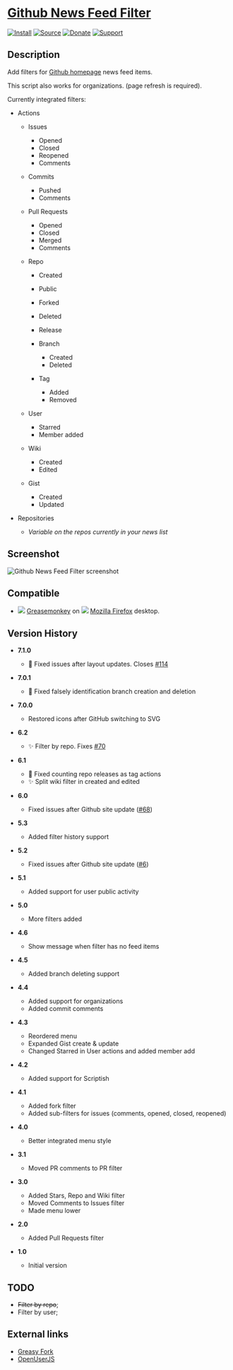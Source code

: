 # [Github News Feed Filter](https://github.com/jerone/UserScripts/tree/master/Github_News_Feed_Filter)

[![Install](https://raw.github.com/jerone/UserScripts/master/_resources/Install-button.png)](https://github.com/jerone/UserScripts/raw/master/Github_News_Feed_Filter/Github_News_Feed_Filter.user.js)
[![Source](https://raw.github.com/jerone/UserScripts/master/_resources/Source-button.png)](https://github.com/jerone/UserScripts/blob/master/Github_News_Feed_Filter/Github_News_Feed_Filter.user.js)
[![Donate](https://raw.github.com/jerone/UserScripts/master/_resources/Donate-button.png)](https://www.paypal.com/cgi-bin/webscr?cmd=_s-xclick&hosted_button_id=VCYMHWQ7ZMBKW)
[![Support](https://raw.github.com/jerone/UserScripts/master/_resources/Support-button.png)](https://github.com/jerone/UserScripts/issues)

## Description

Add filters for [Github homepage](https://github.com) news feed items.

This script also works for organizations.
(page refresh is required).

Currently integrated filters:

*   Actions

    *   Issues

        *   Opened
        *   Closed
        *   Reopened
        *   Comments

    *   Commits

        *   Pushed
        *   Comments

    *   Pull Requests

        *   Opened
        *   Closed
        *   Merged
        *   Comments

    *   Repo

        *   Created

        *   Public

        *   Forked

        *   Deleted

        *   Release

        *   Branch

            *   Created
            *   Deleted

        *   Tag

            *   Added
            *   Removed

    *   User

        *   Starred
        *   Member added

    *   Wiki

        *   Created
        *   Edited

    *   Gist

        *   Created
        *   Updated

*   Repositories

    *   _Variable on the repos currently in your news list_

## Screenshot

![Github News Feed Filter screenshot](https://github.com/jerone/UserScripts/raw/master/Github_News_Feed_Filter/screenshot.png)

## Compatible

*   ![](https://raw.github.com/jerone/UserScripts/master/_resources/Greasemonkey.png) [Greasemonkey](https://addons.mozilla.org/firefox/addon/greasemonkey/) on ![](https://raw.github.com/jerone/UserScripts/master/_resources/Firefox.png) [Mozilla Firefox](http://www.mozilla.org/en-US/firefox/fx/#desktop) desktop.

## Version History

*   **7.1.0**

    *   :bug: Fixed issues after layout updates. Closes [#114](https://github.com/jerone/UserScripts/pull/114)

*   **7.0.1**

    *   :bug: Fixed falsely identification branch creation and deletion

*   **7.0.0**

    *   Restored icons after GitHub switching to SVG

*   **6.2**

    *   :sparkles: Filter by repo. Fixes [#70](https://github.com/jerone/UserScripts/issues/70)

*   **6.1**

    *   :bug: Fixed counting repo releases as tag actions
    *   :sparkles: Split wiki filter in created and edited

*   **6.0**

    *   Fixed issues after Github site update ([#68](https://github.com/jerone/UserScripts/issues/68))

*   **5.3**

    *   Added filter history support

*   **5.2**

    *   Fixed issues after Github site update ([#6](https://github.com/jerone/UserScripts/issues/6))

*   **5.1**

    *   Added support for user public activity

*   **5.0**

    *   More filters added

*   **4.6**

    *   Show message when filter has no feed items

*   **4.5**

    *   Added branch deleting support

*   **4.4**

    *   Added support for organizations
    *   Added commit comments

*   **4.3**

    *   Reordered menu
    *   Expanded Gist create & update
    *   Changed Starred in User actions and added member add

*   **4.2**

    *   Added support for Scriptish

*   **4.1**

    *   Added fork filter
    *   Added sub-filters for issues (comments, opened, closed, reopened)

*   **4.0**

    *   Better integrated menu style

*   **3.1**

    *   Moved PR comments to PR filter

*   **3.0**

    *   Added Stars, Repo and Wiki filter
    *   Moved Comments to Issues filter
    *   Made menu lower

*   **2.0**

    *   Added Pull Requests filter

*   **1.0**

    *   Initial version

## TODO

*   ~~Filter by repo~~;
*   Filter by user;

## External links

*   [Greasy Fork](https://greasyfork.org/scripts/171-github-news-feed-filter)
*   [OpenUserJS](https://openuserjs.org/scripts/jerone/Github_News_Feed_Filter)
